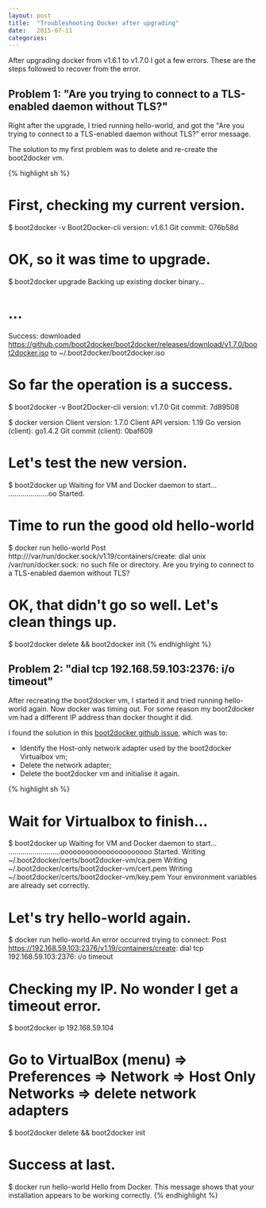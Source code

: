 ```yaml
---
layout: post
title:  "Troubleshooting Docker after upgrading"
date:   2015-07-11
categories:
---
```

After upgrading docker from v1.6.1 to v1.7.0 I got a few errors. These are the steps followed to recover from the error.

## Problem 1: "Are you trying to connect to a TLS-enabled daemon without TLS?"

Right after the upgrade, I tried running hello-world, and got the "Are you trying to connect to a TLS-enabled daemon without TLS?" error message.

The solution to my first problem was to delete and re-create the boot2docker vm.

{% highlight sh %}
# First, checking my current version.
$ boot2docker -v
Boot2Docker-cli version: v1.6.1
Git commit: 076b58d

# OK, so it was time to upgrade.
$ boot2docker upgrade
Backing up existing docker binary...
# ...
Success: downloaded https://github.com/boot2docker/boot2docker/releases/download/v1.7.0/boot2docker.iso
	to ~/.boot2docker/boot2docker.iso

# So far the operation is a success.
$ boot2docker -v
  Boot2Docker-cli version: v1.7.0
  Git commit: 7d89508

$ docker version
  Client version: 1.7.0
  Client API version: 1.19
  Go version (client): go1.4.2
  Git commit (client): 0baf609  

# Let's test the new version.
$ boot2docker up
Waiting for VM and Docker daemon to start...
....................oo
Started.

# Time to run the good old hello-world
$ docker run hello-world
Post http:///var/run/docker.sock/v1.19/containers/create: dial unix /var/run/docker.sock: no such file or directory. Are you trying to connect to a TLS-enabled daemon without TLS?

# OK, that didn't go so well. Let's clean things up.
$ boot2docker delete && boot2docker init
{% endhighlight %}

## Problem 2: "dial tcp 192.168.59.103:2376: i/o timeout"

After recreating the boot2docker vm, I started it and tried running hello-world again. Now docker was timing out. For some reason my boot2docker vm had a different IP address than docker thought it did.

I found the solution in this [boot2docker github issue](https://github.com/boot2docker/boot2docker/issues/392#issuecomment-62318587), which was to:
* Identify the Host-only network adapter used by the boot2docker Virtualbox vm;
* Delete the network adapter;
* Delete the boot2docker vm and initialise it again.

{% highlight sh %}
# Wait for Virtualbox to finish...
$ boot2docker up
Waiting for VM and Docker daemon to start...
..........................oooooooooooooooooooooo
Started.
Writing ~/.boot2docker/certs/boot2docker-vm/ca.pem
Writing ~/.boot2docker/certs/boot2docker-vm/cert.pem
Writing ~/.boot2docker/certs/boot2docker-vm/key.pem
Your environment variables are already set correctly.

# Let's try hello-world again.
$ docker run hello-world
An error occurred trying to connect: Post https://192.168.59.103:2376/v1.19/containers/create: dial tcp 192.168.59.103:2376: i/o timeout

# Checking my IP. No wonder I get a timeout error.
$ boot2docker ip
192.168.59.104

# Go to VirtualBox (menu) => Preferences => Network => Host Only Networks => delete network adapters
$ boot2docker delete && boot2docker init

# Success at last.
$ docker run hello-world
Hello from Docker.
This message shows that your installation appears to be working correctly.
{% endhighlight %}
